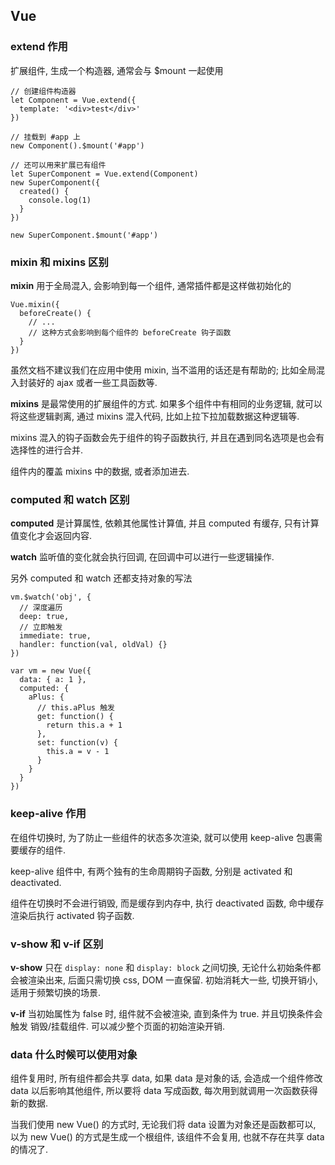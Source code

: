 ## Vue

### extend 作用

扩展组件, 生成一个构造器, 通常会与 $mount 一起使用

```
// 创建组件构造器
let Component = Vue.extend({
  template: '<div>test</div>'
})

// 挂载到 #app 上
new Component().$mount('#app')

// 还可以用来扩展已有组件
let SuperComponent = Vue.extend(Component)
new SuperComponent({
  created() {
    console.log(1)
  }
})

new SuperComponent.$mount('#app')
```


### mixin 和 mixins 区别

**mixin** 用于全局混入, 会影响到每一个组件, 通常插件都是这样做初始化的
```
Vue.mixin({
  beforeCreate() {
    // ...
    // 这种方式会影响到每个组件的 beforeCreate 钩子函数
  }
})
```

虽然文档不建议我们在应用中使用 mixin, 当不滥用的话还是有帮助的;
比如全局混入封装好的 ajax 或者一些工具函数等.

**mixins** 是最常使用的扩展组件的方式. 
如果多个组件中有相同的业务逻辑, 就可以将这些逻辑剥离, 通过 mixins 混入代码, 比如上拉下拉加载数据这种逻辑等.

mixins 混入的钩子函数会先于组件的钩子函数执行, 并且在遇到同名选项是也会有选择性的进行合并.

组件内的覆盖 mixins 中的数据, 或者添加进去.

### computed 和 watch 区别

**computed** 是计算属性, 依赖其他属性计算值, 并且 computed 有缓存, 只有计算值变化才会返回内容.

**watch** 监听值的变化就会执行回调, 在回调中可以进行一些逻辑操作.

另外 computed 和 watch 还都支持对象的写法

```
vm.$watch('obj', {
  // 深度遍历
  deep: true,
  // 立即触发
  immediate: true,
  handler: function(val, oldVal) {}
})

var vm = new Vue({
  data: { a: 1 },
  computed: {
    aPlus: {
      // this.aPlus 触发
      get: function() {
        return this.a + 1
      },
      set: function(v) {
        this.a = v - 1
      }
    }
  }
})
```

### keep-alive 作用

在组件切换时, 为了防止一些组件的状态多次渲染, 就可以使用 keep-alive 包裹需要缓存的组件.

keep-alive 组件中, 有两个独有的生命周期钩子函数, 分别是 activated 和 deactivated.

组件在切换时不会进行销毁, 而是缓存到内存中, 执行 deactivated 函数, 命中缓存渲染后执行 activated 钩子函数.

### v-show 和 v-if 区别

**v-show** 只在 `display: none` 和 `display: block` 之间切换,
无论什么初始条件都会被渲染出来, 后面只需切换 css, DOM 一直保留.
初始消耗大一些, 切换开销小, 适用于频繁切换的场景.

**v-if** 当初始属性为 false 时, 组件就不会被渲染, 直到条件为 true.
并且切换条件会触发 销毁/挂载组件.
可以减少整个页面的初始渲染开销.

### data 什么时候可以使用对象

组件复用时, 所有组件都会共享 data, 如果 data 是对象的话, 会造成一个组件修改 data 以后影响其他组件, 
所以要将 data 写成函数, 每次用到就调用一次函数获得新的数据.

当我们使用 new Vue() 的方式时, 无论我们将 data 设置为对象还是函数都可以,
以为 new Vue() 的方式是生成一个根组件, 该组件不会复用, 也就不存在共享 data 的情况了.
